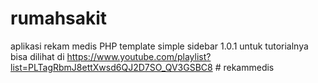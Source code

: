 # rumahsakit
aplikasi rekam medis PHP template simple sidebar 1.0.1
untuk tutorialnya bisa dilihat di 
https://www.youtube.com/playlist?list=PLTagRbmJ8ettXwsd6QJ2D7SO_QV3GSBC8
#   r e k a m m e d i s  
 